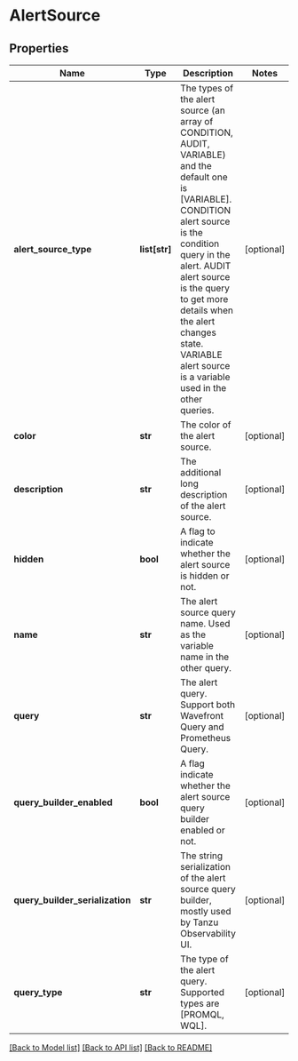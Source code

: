 # AlertSource

## Properties
Name | Type | Description | Notes
------------ | ------------- | ------------- | -------------
**alert_source_type** | **list[str]** | The types of the alert source (an array of CONDITION, AUDIT, VARIABLE) and the default one is [VARIABLE]. CONDITION alert source is the condition query in the alert. AUDIT alert source is the query to get more details when the alert changes state. VARIABLE alert source is a variable used in the other queries. | [optional] 
**color** | **str** | The color of the alert source. | [optional] 
**description** | **str** | The additional long description of the alert source. | [optional] 
**hidden** | **bool** | A flag to indicate whether the alert source is hidden or not. | [optional] 
**name** | **str** | The alert source query name. Used as the variable name in the other query. | [optional] 
**query** | **str** | The alert query. Support both Wavefront Query and Prometheus Query. | [optional] 
**query_builder_enabled** | **bool** | A flag indicate whether the alert source query builder enabled or not. | [optional] 
**query_builder_serialization** | **str** | The string serialization of the alert source query builder, mostly used by Tanzu Observability UI. | [optional] 
**query_type** | **str** | The type of the alert query. Supported types are [PROMQL, WQL]. | [optional] 

[[Back to Model list]](../README.md#documentation-for-models) [[Back to API list]](../README.md#documentation-for-api-endpoints) [[Back to README]](../README.md)


